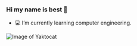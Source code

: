 ### Hi my name is best 👋

- 💻 I’m currently learning computer engineering.

![Image of Yaktocat](https://octodex.github.com/images/yaktocat.png)

<!--
**swekiiz/swekiiz** is a ✨ _special_ ✨ repository because its `README.md` (this file) appears on your GitHub profile.

Here are some ideas to get you started:

- 🔭 I’m currently working on ...
- 👯 I’m looking to collaborate on ...
- 🤔 I’m looking for help with ...
- 💬 Ask me about ...
- 📫 How to reach me: ...
- 😄 Pronouns: ...
- ⚡ Fun fact: ...
-->
